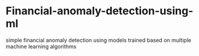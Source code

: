 # Financial-anomaly-detection-using-ml
simple financial anomaly detection using models trained based on multiple machine learning algorithms
